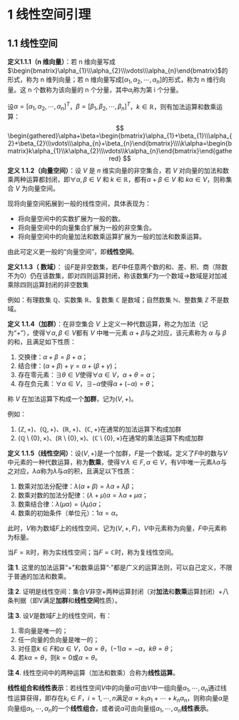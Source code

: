 # 1 线性空间引理

## 1.1 线性空间

**定义1.1.1（n 维向量）**：若 n 维向量写成$\begin{bmatrix}\alpha_{1}\\\alpha_{2}\\\vdots\\\alpha_{n}\end{bmatrix}$的形式，称为 n 维列向量；若 n 维向量写成$\left[\alpha_{1},\alpha_{2},\cdots,\alpha_{n}\right]$的形式，称为 n 维行向量。这 n 个数称为该向量的 n 个分量，其中$\alpha_{i}$称为第 i 个分量。

设$\alpha=[\alpha_{1},\alpha_{2},\cdots,\alpha_{n}]^{T}$，$\beta=[\beta_{1},\beta_{2},\cdots,\beta_{n}]^{T}$，$k\in\mathbb{R}$，则有加法运算和数乘运算： 
$$
\begin{gathered}\alpha+\beta=\begin{bmatrix}\alpha_{1}+\beta_{1}\\\alpha_{2}+\beta_{2}\\\vdots\\\alpha_{n}+\beta_{n}\end{bmatrix}\\\\k\alpha=\begin{bmatrix}k\alpha_{1}\\k\alpha_{2}\\\vdots\\k\alpha_{n}\end{bmatrix}\end{gathered}
$$
**定义 1.1.2（向量空间）**：设 $V$ 是 $n$ 维实向量的非空集合，若 $V$ 对向量的加法和数乘两种运算都封闭，即$\forall\alpha,\beta\in V$ 和 $k\in\mathbb{R}$，都有$\alpha+\beta\in V$ 和 $k\alpha\in V$，则称集合 $V$ 为向量空间。

现将向量空间拓展到一般的线性空间，具体表现为： 

- 将向量空间中的实数扩展为一般的数。 
- 将向量空间中的向量集合扩展为一般的非空集合。 
- 将向量空间中的向量加法和数乘运算扩展为一般的加法和数乘运算。 

由此可定义更一般的“向量空间”，即**线性空间**。

**定义1.1.3（ 数域）**： 设$F$是非空数集，若$F$中任意两个数的和、差、积、商（除数不为$0$）仍在该数集，即对四则运算封闭，称该数集$F$为一个数域$\rightarrow$数域是对加减乘除四则运算封闭的非空数集  

例如：有理数集 $\mathbb{Q}$、实数集 $\mathbb{R}$、复数集 $\mathbb{C}$ 是数域；自然数集 $\mathbb{N}$、整数集 $\mathbb{Z}$ 不是数域。

**定义 1.1.4（加群）**：在非空集合 $V$ 上定义一种代数运算，称之为加法（记为“$+$”），使得$\forall\alpha,\beta\in V$都有 $V$ 中唯一元素 $\alpha+\beta$与之对应，该元素称为 $\alpha$ 与 $\beta$ 的和，且满足如下性质： 

1. 交换律：$\alpha+\beta=\beta+\alpha$； 
2. 结合律：$(\alpha+\beta)+\gamma=\alpha+(\beta+\gamma)$； 
3. 存在零元素：$\exists\theta\in V$使得$\forall\alpha\in V$，$\alpha+\theta=\alpha$； 
4. 存在负元素：$\forall\alpha\in V$，$\exists-\alpha$使得$\alpha+(-\alpha)=\theta$；

称 $V$ 在加法运算下构成一个**加群**，记为$(V,+)$。

例如：

1. $(\mathbb{Z},+)$、$(\mathbb{Q},+)$、$(\mathbb{R},+)$、$(\mathbb{C},+)$在通常的加法运算下构成加群
2. $(\mathbb{Q}\setminus\{0\},\times)$、$(\mathbb{R}\setminus\{0\},\times)$、$(\mathbb{C}\setminus\{0\},\times)$在通常的乘法运算下构成加群

**定义 1.1.5（线性空间）**：设$(V,+)$是一个加群，$F$是一个数域。定义了$F$中的数与$V$中元素的一种代数运算，称为**数乘**，使得$\forall\lambda\in F,\alpha\in V$，有$V$中唯一元素$\lambda\alpha$与之对应，$\lambda\alpha$称为$\lambda$与$\alpha$的积，且满足以下性质： 

1. 数乘对加法分配律：$\lambda(\alpha+\beta)=\lambda\alpha+\lambda\beta$；
2. 数乘对数的加法分配律：$(\lambda+\mu)\alpha=\lambda\alpha+\mu\alpha$；
3. 数乘结合律：$\lambda(\mu\alpha)=(\lambda\mu)\alpha$；
4. 数乘的初始条件（单位元）：$1\alpha=\alpha$。 

此时，$V$称为数域$F$上的线性空间，记为$(V,+,F)$，$V$中元素称为向量，$F$中元素称为标量。

当$F=\mathbb{R}$时，称为实线性空间；当$F=\mathbb{C}$时，称为复线性空间。 

**注 1**. 这里的加法运算“$+$”和数乘运算“$\cdot$”都是广义的运算法则，可以自己定义，不限于普通的加法和数乘。 

**注 2**. 证明是线性空间：集合$V$非空+两种运算封闭（对**加法**和**数乘**运算封闭）+八条判据（即V满足**加群**和**线性空间**性质）。

**注 3**. 设$V$是数域$F$上的线性空间，有： 

1. 零向量是唯一的；
2. 任一向量的负向量是唯一的；
3. 对任意$k\in F$和$\alpha\in V$，$0\alpha=\theta$，$(-1)\alpha=-\alpha$，$k\theta=\theta$；
4. 若$k\alpha=\theta$，则$k = 0$或$\alpha=\theta$。

**注 4**. 线性空间中的两种运算（加法和数乘）合称为**线性运算**。

**线性组合和线性表示**：若线性空间$V$中的向量$\alpha$可由$V$中一组向量$\alpha_1,\cdots,\alpha_n$通过线性运算获得，即存在$k_i\in F$，$i = 1,\cdots,n$满足$\alpha = k_1\alpha_1+\cdots +k_n\alpha_n$，则称向量$\alpha$是向量组$\alpha_1,\cdots,\alpha_n$的一个**线性组合**，或者说$\alpha$可由向量组$\alpha_1,\cdots,\alpha_n$**线性表示**。